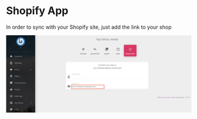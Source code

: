 # Shopify App

In order to sync with your Shopify site, just add the link to your shop

![](../.gitbook/assets/myshopify.png)

